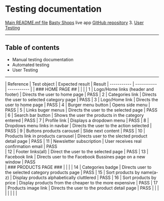 # Testing documentation

[Main README.mf file]()
[Basty Shops]() live app
[GitHub repository]()
3. [User Testing](#user-testing)
***

## Table of contents

- Manual testing documentation
- Automated testing
- User Testing
***



| Reference | Test object | Expected result | Result 
| ----------- | ----------- | ----------- |
| ### HOME PAGE ## |  |  | 
| 1 | Logo/Home links (header and footer) | Directs the user to home page | PASS
| 2 | Categories link | Directs the user to selected category page | PASS
| 3 | Logo/Home link | Directs the user to home page | PASS
| 4 | Burger menu button | Opens side menu | PASS
| 5 | Links buger menus | Directs the user to the selected page | PASS
| 6 | Search bar button | Shows the user the products in the category entered | PASS
| 7 | Profile link | Displays a dropdown menu | PASS
| 8 | Dropdows menu links in navbar | Directs the user to the action selected | PASS
| 9 | Buttons products carousel | Slide next content | PASS 
| 10 | Products link in products carousel | Directs user to the slected product detail page | PASS 
| 11 | Newsletter subscription | User receives real confirmation email | PASS  
| 12 | Footer links(all) | Direct the user to the selected page | PASS 
| 13 | Facebook link | Directs user to the Facebook Bussines page on a new window | PASS  
| ### PRODUCTS PAGE ### |  |  | 
| 14 | Categories badge | Directs user to the selected category products page | PASS
| 15 | Sort products by name(a-z) | Display products alphabetically cluttlered | PASS
| 16 | Sort products by price | Display products from the cheaper to the more expensive | PASS
| 17 | Products image link | Directs the user to the product detail page | PASS
|  |  |  | 
|  |  |  | 

